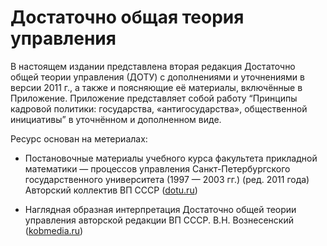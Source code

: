 # Достаточно общая теория управления

В настоящем издании представлена вторая редакция Достаточно общей теории управления (ДОТУ) с дополнениями и уточнениями в версии 2011 г., а также и поясняющие её материалы, включённые в Приложение. Приложение представляет собой работу “Принципы кадровой политики: государства, «антигосударства», общественной инициативы” в уточнённом и дополненном виде.

Ресурс основан на метериалах:
- Постановочные материалы учебного курса факультета прикладной математики — процессов управления Санкт-Петербургского государственного университета (1997 — 2003 гг.) (ред. 2011 года) Авторский коллектив ВП СССР ([dotu.ru](http://dotu.ru/2011/06/26/20110626-dotu_red-2011/))

- Наглядная образная интерпретация Достаточно общей теории управления авторской редакции ВП СССР. В.Н. Вознесенский ([kobmedia.ru](https://kobmedia.ru/?p=19119))
